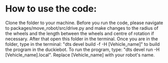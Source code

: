 # How to use the code:

  Clone the folder to your machine. Before you run the code, please navigate to packages/move_robot/src/drive.py and make changes to the radius of the wheels and the length between the wheels and centre of rotation if necessary. After that open this folder in the terminal. Once you are in the folder, type in the terminal: "dts devel build -f -H [Vehicle_name]" to build the program in the duckiebot. To run the program, type: "dts devel run -H [Vehicle_name].local". Replace [Vehicle_name] with your robot's name.
